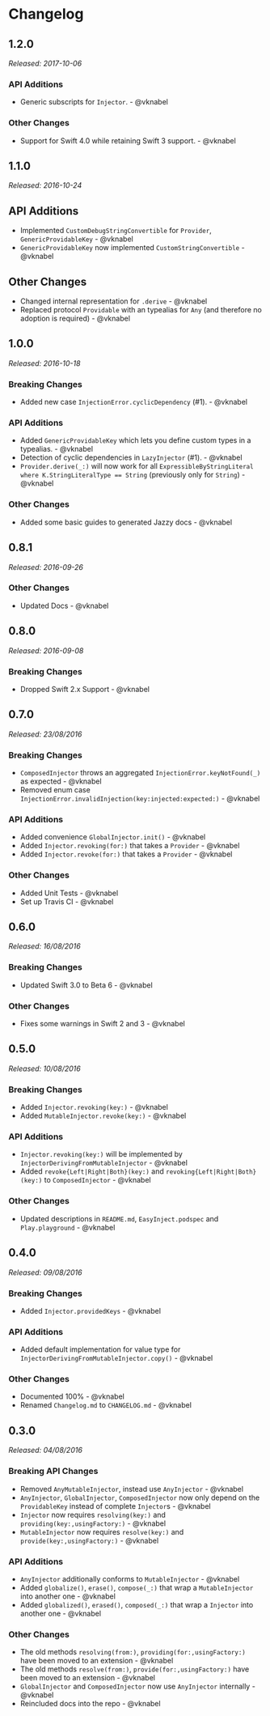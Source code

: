 # Changelog

## 1.2.0
*Released: 2017-10-06*

### API Additions

- Generic subscripts for `Injector`. - @vknabel

### Other Changes

- Support for Swift 4.0 while retaining Swift 3 support. - @vknabel

## 1.1.0
*Released: 2016-10-24*

## API Additions

- Implemented `CustomDebugStringConvertible` for `Provider`, `GenericProvidableKey` - @vknabel
- `GenericProvidableKey` now implemented `CustomStringConvertible` - @vknabel

## Other Changes

- Changed internal representation for `.derive` - @vknabel
- Replaced protocol `Providable` with an typealias for `Any` (and therefore no adoption is required) - @vknabel

## 1.0.0
*Released: 2016-10-18*

### Breaking Changes

- Added new case `InjectionError.cyclicDependency` (#1). - @vknabel

### API Additions

- Added `GenericProvidableKey` which lets you define custom types in a typealias. - @vknabel
- Detection of cyclic dependencies in `LazyInjector` (#1). - @vknabel
- `Provider.derive(_:)` will now work for all `ExpressibleByStringLiteral where K.StringLiteralType == String` (previously only for `String`) - @vknabel

### Other Changes

- Added some basic guides to generated Jazzy docs - @vknabel

## 0.8.1
*Released: 2016-09-26*

### Other Changes

- Updated Docs - @vknabel

## 0.8.0
*Released: 2016-09-08*

### Breaking Changes

- Dropped Swift 2.x Support - @vknabel

## 0.7.0

*Released: 23/08/2016*

### Breaking Changes

- `ComposedInjector` throws an aggregated `InjectionError.keyNotFound(_)` as expected - @vknabel
- Removed enum case `InjectionError.invalidInjection(key:injected:expected:)` - @vknabel

### API Additions

- Added convenience `GlobalInjector.init()` - @vknabel
- Added `Injector.revoking(for:)` that takes a `Provider` - @vknabel
- Added `Injector.revoke(for:)` that takes a `Provider` - @vknabel

### Other Changes

- Added Unit Tests - @vknabel
- Set up Travis CI - @vknabel

## 0.6.0
*Released: 16/08/2016*

### Breaking Changes

- Updated Swift 3.0 to Beta 6 - @vknabel

### Other Changes

- Fixes some warnings in Swift 2 and 3 - @vknabel

## 0.5.0
*Released: 10/08/2016*

### Breaking Changes

- Added `Injector.revoking(key:)` - @vknabel
- Added `MutableInjector.revoke(key:)` - @vknabel

### API Additions

- `Injector.revoking(key:)` will be implemented by `InjectorDerivingFromMutableInjector` - @vknabel
- Added `revoke{Left|Right|Both}(key:)` and `revoking{Left|Right|Both}(key:)` to `ComposedInjector` - @vknabel

### Other Changes

- Updated descriptions in `README.md`, `EasyInject.podspec` and `Play.playground` - @vknabel

## 0.4.0
*Released: 09/08/2016*

### Breaking Changes

- Added `Injector.providedKeys` - @vknabel

### API Additions

- Added default implementation for value type for `InjectorDerivingFromMutableInjector.copy()` - @vknabel

### Other Changes

- Documented 100% - @vknabel
- Renamed `Changelog.md` to `CHANGELOG.md` - @vknabel

## 0.3.0
*Released: 04/08/2016*

### Breaking API Changes

- Removed `AnyMutableInjector`, instead use `AnyInjector` - @vknabel
- `AnyInjector`, `GlobalInjector`, `ComposedInjector` now only depend on the `ProvidableKey` instead of complete `Injector`s - @vknabel
- `Injector` now requires `resolving(key:)` and `providing(key:,usingFactory:)` - @vknabel
- `MutableInjector` now requires `resolve(key:)` and `provide(key:,usingFactory:)` - @vknabel

### API Additions

- `AnyInjector` additionally conforms to `MutableInjector` - @vknabel
- Added `globalize()`, `erase()`, `compose(_:)` that wrap a `MutableInjector` into another one - @vknabel
- Added `globalized()`, `erased()`, `composed(_:)` that wrap a `Injector` into another one - @vknabel


### Other Changes

- The old methods `resolving(from:)`, `providing(for:,usingFactory:)` have been moved to an extension - @vknabel
- The old methods `resolve(from:)`, `provide(for:,usingFactory:)` have been moved to an extension - @vknabel
- `GlobalInjector` and `ComposedInjector` now use `AnyInjector` internally - @vknabel
- Reincluded docs into the repo - @vknabel
